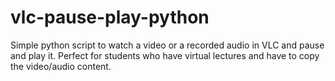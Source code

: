 # vlc-pause-play-python
Simple python script to watch a video or a recorded audio in VLC and pause and play it. Perfect for students who have virtual lectures and have to copy the video/audio content.
